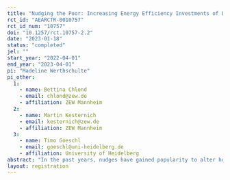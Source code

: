 ```yaml
---
title: "Nudging the Poor: Increasing Energy Efficiency Investments of Low-Income Households"
rct_id: "AEARCTR-0010757"
rct_id_num: "10757"
doi: "10.1257/rct.10757-2.2"
date: "2023-01-18"
status: "completed"
jel: ""
start_year: "2022-04-01"
end_year: "2023-04-01"
pi: "Madeline Werthschulte"
pi_other:
  1:
    - name: Bettina Chlond
    - email: chlond@zew.de
    - affiliation: ZEW Mannheim
  2:
    - name: Martin Kesternich
    - email: kesternich@zew.de
    - affiliation: ZEW Mannheim
  3:
    - name: Timo Goeschl
    - email: goeschl@uni-heidelberg.de
    - affiliation: University of Heidelberg
abstract: "In the past years, nudges have gained popularity to alter household energy choices. However, in existing literature, low-income households are generally underrepresented. Yet, in the context of rising energy prices and inequality, it becomes more and more important to understand the barriers to energy efficiency of vulnerable groups. This study addresses such literature gap, by testing the effectiveness of nudges in increasing energy efficiency investments of low-income households.  We partner with a nation-wide energy efficiency assistance program in Germany that has assisted more than 400,000 low-income households since 2009. Together we implement a natural field experiment, and test the effects of information letter framings and the provision of reminders on subsequent energy efficiency investments."
layout: registration
---
```


